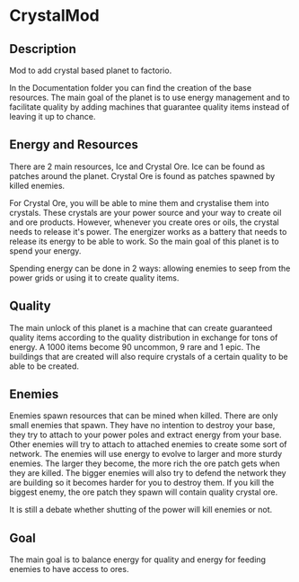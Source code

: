 # CrystalMod
## Description
Mod to add crystal based planet to factorio.

In the Documentation folder you can find the creation of the base resources.
The main goal of the planet is to use energy management and to facilitate quality by adding machines that guarantee quality items instead of leaving it up to chance.

## Energy and Resources

There are 2 main resources, Ice and Crystal Ore. Ice can be found as patches around the planet.
Crystal Ore is found as patches spawned by killed enemies.

For Crystal Ore, you will be able to mine them and crystalise them into crystals.
These crystals are your power source and your way to create oil and ore products.
However, whenever you create ores or oils, the crystal needs to release it's power.
The energizer works as a battery that needs to release its energy to be able to work.
So the main goal of this planet is to spend your energy.

Spending energy can be done in 2 ways: allowing enemies to seep from the power grids or using it to create quality items.

## Quality
The main unlock of this planet is a machine that can create guaranteed quality items according to the quality distribution in exchange for tons of energy.
A 1000 items become 90 uncommon, 9 rare and 1 epic. 
The buildings that are created will also require crystals of a certain quality to be able to be created.

## Enemies
Enemies spawn resources that can be mined when killed.
There are only small enemies that spawn. They have no intention to 
destroy your base, they try to attach to your power poles and extract energy from your base.
Other enemies will try to attach to attached enemies to create some sort of network.
The enemies will use energy to evolve to larger and more sturdy enemies.
The larger they become, the more rich the ore patch gets when they are killed.
The bigger enemies will also try to defend the network they are building so it becomes harder for you to destroy them.
If you kill the biggest enemy, the ore patch they spawn will contain quality crystal ore.

It is still a debate whether shutting of the power will kill enemies or not.
## Goal
The main goal is to balance energy for quality and energy for feeding enemies to have access to ores.